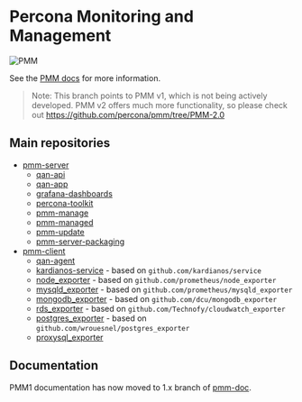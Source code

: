 # Percona Monitoring and Management

![PMM](https://www.percona.com/sites/default/files/pmm-logo.png)

See the [PMM docs](https://www.percona.com/doc/percona-monitoring-and-management/index.html) for more information.

> Note: This branch points to PMM v1, which is not being actively developed. PMM v2 offers much more functionality, so please check out https://github.com/percona/pmm/tree/PMM-2.0

## Main repositories

* [pmm-server](https://github.com/percona/pmm-server)
  * [qan-api](https://github.com/percona/qan-api)
  * [qan-app](https://github.com/percona/qan-app)
  * [grafana-dashboards](https://github.com/percona/grafana-dashboards)
  * [percona-toolkit](https://github.com/percona/percona-toolkit)
  * [pmm-manage](https://github.com/percona/pmm-manage)
  * [pmm-managed](https://github.com/percona/pmm-managed)
  * [pmm-update](https://github.com/percona/pmm-update)
  * [pmm-server-packaging](https://github.com/percona/pmm-server-packaging)
* [pmm-client](https://github.com/percona/pmm-client)
  * [qan-agent](https://github.com/percona/qan-agent)
  * [kardianos-service](https://github.com/percona/kardianos-service) - based on `github.com/kardianos/service`
  * [node_exporter](https://github.com/percona/node_exporter) - based on `github.com/prometheus/node_exporter`
  * [mysqld_exporter](https://github.com/percona/mysqld_exporter) - based on `github.com/prometheus/mysqld_exporter`
  * [mongodb_exporter](https://github.com/percona/mongodb_exporter) - based on `github.com/dcu/mongodb_exporter`
  * [rds_exporter](https://github.com/percona/rds_exporter) - based on `github.com/Technofy/cloudwatch_exporter`
  * [postgres_exporter](https://github.com/percona/postgres_exporter) - based on `github.com/wrouesnel/postgres_exporter`
  * [proxysql_exporter](https://github.com/percona/proxysql_exporter)

## Documentation

PMM1 documentation has now moved to 1.x branch of [pmm-doc](https://github.com/percona/pmm-doc/tree/1.x).
